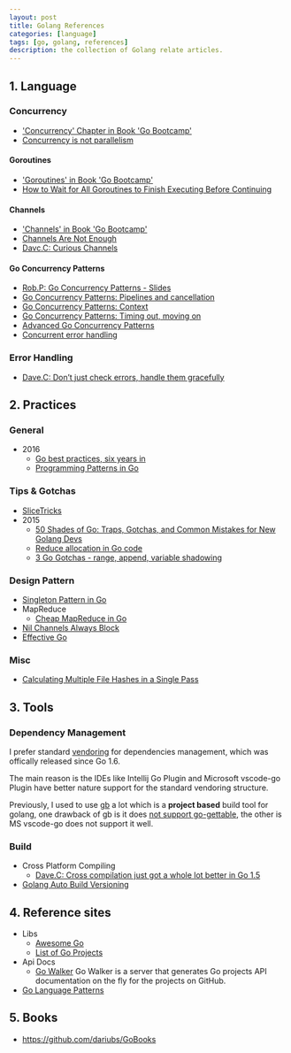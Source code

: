 ```yaml
---
layout: post
title: Golang References
categories: [language]
tags: [go, golang, references]
description: the collection of Golang relate articles.
---
```


## 1. Language

### Concurrency

* ['Concurrency' Chapter in Book 'Go Bootcamp'](http://www.golangbootcamp.com/book/concurrency)
* [Concurrency is not parallelism](https://blog.golang.org/concurrency-is-not-parallelism)

#### Goroutines

* ['Goroutines' in Book 'Go Bootcamp'](http://www.golangbootcamp.com/book/concurrency#sec-goroutines)
* [How to Wait for All Goroutines to Finish Executing Before Continuing](http://nathanleclaire.com/blog/2014/02/15/how-to-wait-for-all-goroutines-to-finish-executing-before-continuing/)

#### Channels

* ['Channels' in Book 'Go Bootcamp'](http://www.golangbootcamp.com/book/concurrency#sec-channels)
* [Channels Are Not Enough](https://gist.github.com/kachayev/21e7fe149bc5ae0bd878)
* [Davc.C: Curious Channels](http://dave.cheney.net/2013/04/30/curious-channels)

#### Go Concurrency Patterns

* [Rob.P: Go Concurrency Patterns - Slides](https://talks.golang.org/2012/concurrency.slide#1)
* [Go Concurrency Patterns: Pipelines and cancellation](http://blog.golang.org/pipelines)
* [Go Concurrency Patterns: Context](http://blog.golang.org/context)
* [Go Concurrency Patterns: Timing out, moving on](http://blog.golang.org/go-concurrency-patterns-timing-out-and)
* [Advanced Go Concurrency Patterns](http://talks.golang.org/2013/advconc.slide#1)
* [Concurrent error handling](http://blog.schaeffer.io/2015/01/10/errors-and-concurrency/)

### Error Handling

* [Dave.C: Don’t just check errors, handle them gracefully](http://dave.cheney.net/2016/04/27/dont-just-check-errors-handle-them-gracefully)

## 2. Practices

### General

* 2016
  * [Go best practices, six years in](https://peter.bourgon.org/go-best-practices-2016/)
  * [Programming Patterns in Go](https://www.infoq.com/news/2016/03/go-patterns)

### Tips & Gotchas

* [SliceTricks](https://github.com/golang/go/wiki/SliceTricks)
* 2015
  * [50 Shades of Go: Traps, Gotchas, and Common Mistakes for New Golang Devs](http://devs.cloudimmunity.com/gotchas-and-common-mistakes-in-go-golang/)
  * [Reduce allocation in Go code](https://methane.github.io/2015/02/reduce-allocation-in-go-code/)
  * [3 Go Gotchas - range, append, variable shadowing](http://bryce.is/writing/code/jekyll/update/2015/11/01/3-go-gotchas.html?utm_source=golangweekly&utm_medium=email)

### Design Pattern

* [Singleton Pattern in Go](http://marcio.io/2015/07/singleton-pattern-in-go/)
* MapReduce
  * [Cheap MapReduce in Go](http://marcio.io/2015/07/cheap-mapreduce-in-go/)
* [Nil Channels Always Block](http://www.godesignpatterns.com/2014/05/nil-channels-always-block.html)
* [Effective Go](https://golang.org/doc/effective_go.html)

### Misc

* [Calculating Multiple File Hashes in a Single Pass](http://marcio.io/2015/07/calculating-multiple-file-hashes-in-a-single-pass/)

## 3. Tools

### Dependency Management

I prefer standard [vendoring](https://docs.google.com/document/d/1Bz5-UB7g2uPBdOx-rw5t9MxJwkfpx90cqG9AFL0JAYo/edit) for 
dependencies management, which was offically released since Go 1.6.

The main reason is the IDEs like Intellij Go Plugin and Microsoft vscode-go Plugin have better nature support 
for the standard vendoring structure.

Previously, I used to use [gb](https://getgb.io) a lot which is a **project based** build tool for golang, one drawback of gb 
is it does [not support go-gettable](https://github.com/constabulary/gb/issues/284), the other is MS vscode-go does not support it well.

### Build

* Cross Platform Compiling
  * [Dave.C: Cross compilation just got a whole lot better in Go 1.5](http://dave.cheney.net/2015/03/03/cross-compilation-just-got-a-whole-lot-better-in-go-1-5)
* [Golang Auto Build Versioning](http://www.atatus.com/blog/golang-auto-build-versioning/)

## 4. Reference sites

* Libs
  * [Awesome Go](http://awesome-go.com)
  * [List of Go Projects](https://github.com/golang/go/wiki/Projects)
* Api Docs
  * [Go Walker](https://gowalker.org)
    Go Walker is a server that generates Go projects API documentation on the fly for the projects on GitHub.
* [Go Language Patterns](http://www.golangpatterns.info/)

## 5. Books

* https://github.com/dariubs/GoBooks
